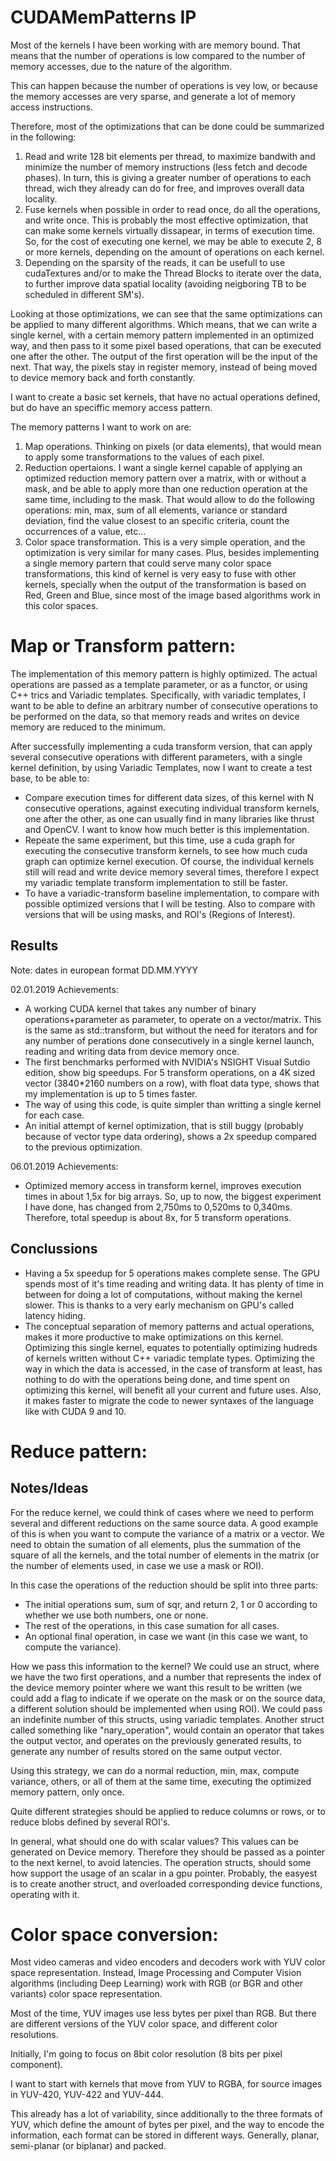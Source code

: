 # CUDAMemPatterns IP

Most of the kernels I have been working with are memory bound. That means that the number of operations is low compared to the number of memory accesses, due to the nature of the algorithm.

This can happen because the number of operations is vey low, or because the memory accesses are very sparse, and generate a lot of memory access instructions.

Therefore, most of the optimizations that can be done could be summarized in the following:

1. Read and write 128 bit elements per thread, to maximize bandwith and minimize the number of memory instructions (less fetch and decode phases). In turn, this is giving  a greater number of operations to each thread, wich they already can do for free, and improves overall data locality.
2. Fuse kernels when possible in order to read once, do all the operations, and write once. This is probably the most effective optimization, that can make some kernels virtually dissapear, in terms of execution time. So, for the cost of executing one kernel, we may be able to execute 2, 8 or more kernels, depending on the amount of operations on each kernel.
3. Depending on the sparsity of the reads, it can be usefull to use cudaTextures and/or to make the Thread Blocks to iterate over the data, to further improve data spatial locality (avoiding neigboring TB to be scheduled in different SM's).

Looking at those optimizations, we can see that the same optimizations can be applied to many different algorithms. Which means, that we can write a single kernel, with a certain memory pattern implemented in an optimized way, and then pass to it some pixel based operations, that can be executed one after the other. The output of the first operation will be the input of the next. That way, the pixels stay in register memory, instead of being moved to device memory back and forth constantly.

I want to create a basic set kernels, that have no actual operations defined, but do have an speciffic memory access pattern.

The memory patterns I want to work on are:

1. Map operations. Thinking on pixels (or data elements), that would mean to apply some transformations to the values of each pixel.
2. Reduction opertaions. I want a single kernel capable of applying an optimized reduction memory pattern over a matrix, with or without a mask, and be able to apply more than one reduction operation at the same time, including to the mask. That would allow to do the following operations: min, max, sum of all elements, variance or standard deviation, find the value closest to an specific criteria, count the occurrences of a value, etc...
3. Color space transformation. This is a very simple operation, and the optimization is very similar for many cases. Plus, besides implementing a single memory partern that could serve many color space transformations, this kind of kernel is very easy to fuse with other kernels, specially when the output of the transformation is based on Red, Green and Blue, since most of the image based algorithms work in this color spaces.

# Map or Transform pattern:

The implementation of this memory pattern is highly optimized. The actual operations are passed as a template parameter, or as a functor, or using C++ trics and Variadic templates. Specifically, with variadic templates, I want to be able to define an arbitrary number of consecutive operations to be performed on the data, so that memory reads and writes on device memory are reduced to the minimum.

After successfully implementing a cuda transform version, that can apply several consecutive operations with different parameters, with a single kernel definition, by using Variadic Templates, now I want to create a test base, to be able to:

- Compare execution times for different data sizes, of this kernel with N consecutive operations, against executing individual transform kernels, one after the other, as one can usually find in many libraries like thrust and OpenCV. I want to know how much better is this implementation.
- Repeate the same experiment, but this time, use a cuda graph for executing the consecutive transform kernels, to see how much cuda graph can optimize kernel execution. Of course, the individual kernels still will read and write device memory several times, therefore I expect my variadic template transform implementation to still be faster.
- To have a variadic-transform baseline implementation, to compare with possible optimized versions that I will be testing. Also to compare with versions that will be using masks, and ROI's (Regions of Interest).

## Results

Note: dates in european format DD.MM.YYYY

02.01.2019 Achievements:
- A working CUDA kernel that takes any number of binary operations+parameter as parameter, to operate on a vector/matrix. This is the same as std::transform, but without the need for iterators and for any number of perations done consecutively in a single kernel launch, reading and writing data from device memory once.
- The first benchmarks performed with NVIDIA's NSIGHT Visual Sutdio edition, show big speedups. For 5 transform operations, on a 4K sized vector (3840*2160 numbers on a row), with float data type, shows that my implementation is up to 5 times faster.
- The way of using this code, is quite simpler than writting a single kernel for each case.
- An initial attempt of kernel optimization, that is still buggy (probably because of vector type data ordering), shows a 2x speedup compared to the previous optimization.

06.01.2019 Achievements:
- Optimized memory access in transform kernel, improves execution times in about 1,5x for big arrays. So, up to now, the biggest experiment I have done, has changed from 2,750ms to 0,520ms to 0,340ms. Therefore, total speedup is about 8x, for 5 transform operations.

## Conclussions
- Having a 5x speedup for 5 operations makes complete sense. The GPU spends most of it's time reading and writing data. It has plenty of time in between for doing a lot of computations, without making the kernel slower. This is thanks to a very early mechanism on GPU's called latency hiding.
- The conceptual separation of memory patterns and actual operations, makes it more productive to make optimizations on this kernel. Optimizing this single kernel, equates to potentially optimizing hudreds of kernels written without C++ variadic template types. Optimizing the way in which the data is accessed, in the case of transform at least, has nothing to do with the operations being done, and time spent on optimizing this kernel, will benefit all your current and future uses. Also, it makes faster to migrate the code to newer syntaxes of the language like with CUDA 9 and 10.

# Reduce pattern:

## Notes/Ideas

For the reduce kernel, we could think of cases where we need to perform several and different reductions on the same source data. A good example of this is when you want to compute the variance of a matrix or a vector. We need to obtain the sumation of all elements, plus the summation of the square of all the kernels, and the total number of elements in the matrix (or the number of elements used, in case we use a mask or ROI).

In this case the operations of the reduction should be split into three parts:
- The initial operations sum, sum of sqr, and return 2, 1 or 0 according to whether we use both numbers, one or none.
- The rest of the operations, in this case sumation for all cases.
- An optional final operation, in case we want (in this case we want, to compute the variance).

How we pass this information to the kernel? We could use an struct, where we have the two first operations, and a number that represents the index of the device memory pointer where we want this result to be written (we could add a flag to indicate if we operate on the mask or on the source data, a different solution should be implemented when using ROI). We could pass an indefinite number of this structs, using variadic templates. Another struct called something like "nary_operation", would contain an operator that takes the output vector, and operates on the previously generated results, to generate any number of results stored on the same output vector.

Using this strategy, we can do a normal reduction, min, max, compute variance, others, or all of them at the same time, executing the optimized memory pattern, only once.

Quite different strategies should be applied to reduce columns or rows, or to reduce blobs defined by several ROI's.

In general, what should one do with scalar values? This values can be generated on Device memory. Therefore they should be passed as a pointer to the next kernel, to avoid latencies. The operation structs, should some how support the usage of an scalar in a gpu pointer. Probably, the easyest is to create another struct, and overloaded corresponding device functions, operating with it.

# Color space conversion:

Most video cameras and video encoders and decoders work with YUV color space representation. Instead, Image Processing and Computer Vision algorithms (including Deep Learning) work with RGB (or BGR and other variants) color space representation.

Most of the time, YUV images use less bytes per pixel than RGB. But there are different versions of the YUV color space, and different color resolutions.

Initially, I'm going to focus on 8bit color resolution (8 bits per pixel component).

I want to start with kernels that move from YUV to RGBA, for source images in YUV-420, YUV-422 and YUV-444.

This already has a lot of variability, since additionally to the three formats of YUV, which define the amount of bytes per pixel, and the way to encode the information, each format can be stored in different ways. Generally, planar, semi-planar (or biplanar) and packed.


